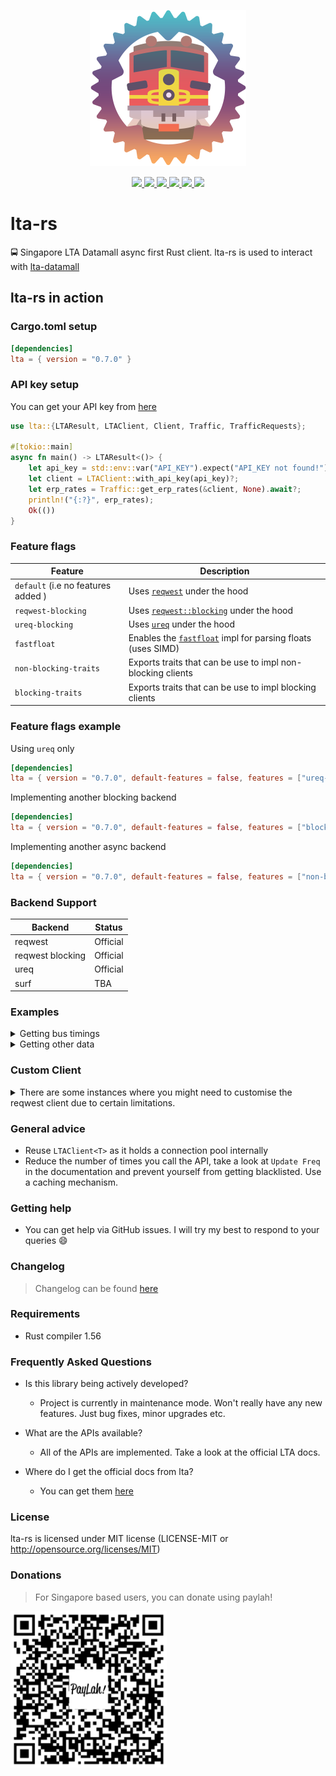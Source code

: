 <p align="center">
  <img width="250" height="250" src="./logo.png">
</p>
<p align="center">
  <a href="https://github.com/lta-rs/lta-models/blob/main/LICENSE">
    <img src="https://img.shields.io/github/license/lta-rs/lta-models"/>
  </a>
  <a href="https://docs.rs/lta">
    <img src="https://img.shields.io/badge/docs-docs.rs-blue"/>
  </a>
  <a href="https://lta-rs.github.io/lta-rs/lta/">
    <img src="https://img.shields.io/badge/docs-master--branch-red"/>
  </a>
  <a href="https://github.com/lta-rs/lta-rs/actions">
    <img src="https://img.shields.io/github/workflow/status/lta-rs/lta-rs/Test%20Rust%20project"/>
  </a>
  <a href="https://crates.io/crates/lta">
    <img src="https://img.shields.io/crates/v/lta"/>
  </a>
  <a href="https://github.com/BudiNverse/lta-rs">
    <img src="https://img.shields.io/crates/d/lta"/>
  </a>
</p>

# lta-rs
🚍 Singapore LTA Datamall async first Rust client. lta-rs is used to interact with  [lta-datamall](https://www.mytransport.sg/content/mytransport/home/dataMall.html)

## lta-rs in action

### Cargo.toml setup
```toml
[dependencies]
lta = { version = "0.7.0" }
```

### API key setup
You can get your API key from [here](https://www.mytransport.sg/content/mytransport/home/dataMall/request-for-api.html)

```rust
use lta::{LTAResult, LTAClient, Client, Traffic, TrafficRequests};

#[tokio::main]
async fn main() -> LTAResult<()> {
    let api_key = std::env::var("API_KEY").expect("API_KEY not found!");
    let client = LTAClient::with_api_key(api_key)?;
    let erp_rates = Traffic::get_erp_rates(&client, None).await?;
    println!("{:?}", erp_rates);
    Ok(())
}
```

### Feature flags
| Feature                            | Description                                                                                               |
| ---------------------------------- | --------------------------------------------------------------------------------------------------------- |
| `default` (i.e no features added ) | Uses [`reqwest`](https://github.com/seanmonstar/reqwest) under the hood                                   |
| `reqwest-blocking`                 | Uses [`reqwest::blocking`](https://github.com/seanmonstar/reqwest) under the hood                         |
| `ureq-blocking`                    | Uses [`ureq`](https://github.com/algesten/ureq) under the hood                                            |
| `fastfloat`                        | Enables the [`fastfloat`](https://github.com/aldanor/fast-float-rust) impl for parsing floats (uses SIMD) |
| `non-blocking-traits`              | Exports traits that can be use to impl non-blocking clients                                               |
| `blocking-traits`                  | Exports traits that can be use to impl blocking clients                                                   |

### Feature flags example
Using `ureq` only
```toml
[dependencies]
lta = { version = "0.7.0", default-features = false, features = ["ureq-blocking"]}
```

Implementing another blocking backend
```toml
[dependencies]
lta = { version = "0.7.0", default-features = false, features = ["blocking-traits"]}
```

Implementing another async backend
```toml
[dependencies]
lta = { version = "0.7.0", default-features = false, features = ["non-blocking-traits"]}
```

### Backend Support 
| Backend          | Status   |
| ---------------- | -------- |
| reqwest          | Official |
| reqwest blocking | Official |
| ureq             | Official |
| surf             | TBA      |

### Examples
<details>
    <summary>
    Getting bus timings    
    </summary>

```rust
use lta::{LTAResult, LTAClient, Client, Bus, BusRequests};

fn get_bus_arrival() -> LTAResult<()> {
    let api_key = std::env::var("API_KEY").expect("API_KEY not found!");
    let client = LTAClient::with_api_key(api_key);
    let arrivals = Bus::get_arrival(&client, 83139, None)?;
    println!("{:?}", arrivals);
    Ok(())
}
```
    
</details>

<details>
    <summary>
    Getting other data
    </summary>
    
```rust
// All the APIs in this library are designed to be used like this
// `lta::RequestType::get_something`
// All of them return lta::utils::LTAResult<T>
// The example below is Bus::get_bus_services()
// and Traffic::get_erp_rates()
// Do note that the API calling convention is similar across all the APIs except for
// bus::get_arrival
// Most of the APIs returns only 500 record
// If you want to get records 501 - 1000 take a look at get_erp() example
use lta::{LTAResult, LTAClient, Client, Bus, Traffic, BusRequests, TrafficRequests};

async fn bus_services() -> LTAResult<()> {
    let api_key = std::env::var("API_KEY").expect("API_KEY not found!");
    let client = LTAClient::with_api_key(api_key)?;
    let bus_services= Bus::get_bus_services(&client, None)?;
    println!("{:?}", bus_services);
    Ok(())
}

async fn get_erp() -> LTAResult<()> {
    let api_key = std::env::var("API_KEY").expect("API_KEY not found!");
    let client = LTAClient::with_api_key(api_key)?;
    let erp_rates = Traffic::get_erp_rates(&client, 500)?;
    println!("{:?}", erp_rates);
    Ok(())
}
```
    
</details>

### Custom Client
<details>
    <summary>
    There are some instances where you might need to customise the reqwest client due to certain limitations.
    </summary>

```rust
use lta::r#async::client::LTAClient;
use lta::reqwest::ClientBuilder;
use std::time::Duration;
use lta::Client;

fn my_custom_client() -> LTAClient {
    let client = ClientBuilder::new()
        .no_gzip()
        .connect_timeout(Duration::new(420, 0))
        .build()
        .unwrap();

    LTAClient::new("API_KEY", client)
}
 ```
    
</details>

### General advice
- Reuse `LTAClient<T>` as it holds a connection pool internally
- Reduce the number of times you call the API, take a look at `Update Freq` in the documentation and prevent
yourself from getting blacklisted. Use a caching mechanism.

### Getting help
- You can get help via GitHub issues. I will try my best to respond to your queries :smile:

### Changelog
> Changelog can be found [here](./CHANGELOG.md)

### Requirements
- Rust compiler 1.56

### Frequently Asked Questions

- Is this library being actively developed?
  - Project is currently in maintenance mode. Won't really have any new features. Just bug fixes, minor upgrades etc.

- What are the APIs available?
  - All of the APIs are implemented. Take a look at the official LTA docs.

- Where do I get the official docs from lta?
  - You can get them [here](https://www.mytransport.sg/content/dam/datamall/datasets/LTA_DataMall_API_User_Guide.pdf)

### License
lta-rs is licensed under MIT license (LICENSE-MIT or <http://opensource.org/licenses/MIT>)

### Donations
> For Singapore based users, you can donate using paylah!

<img src="./paylah.png" width="250">